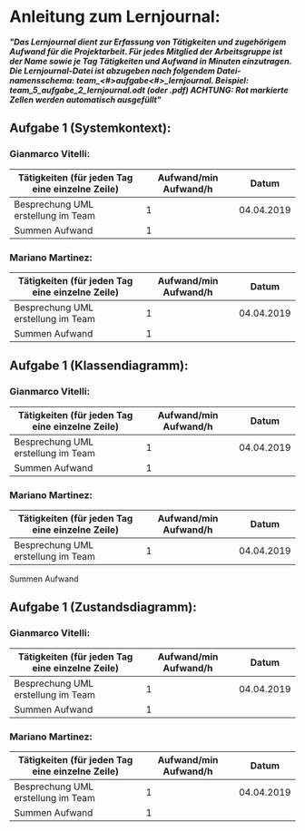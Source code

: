 # Anleitung zum Lernjournal:

***"Das Lernjournal dient zur Erfassung von Tätigkeiten und zugehörigem Aufwand für die  Projektarbeit. Für jedes Mitglied der Arbeitsgruppe ist der Name sowie je Tag Tätigkeiten und Aufwand in Minuten einzutragen. Die Lernjournal-Datei ist abzugeben nach folgendem Datei-
namensschema: team_<#>_aufgabe_<#>_lernjournal.<erweiterung> Beispiel: team_5_aufgabe_2_lernjournal.odt (oder .pdf)
ACHTUNG: Rot markierte Zellen werden automatisch ausgefüllt"***
			
			
## Aufgabe 1 (Systemkontext):			
			
### Gianmarco Vitelli:			 

Tätigkeiten (für jeden Tag eine einzelne Zeile) |	Aufwand/min	Aufwand/h	 | Datum
----------------------------------------------- | ---------------------- | -----
Besprechung UML erstellung im Team | 1 | 04.04.2019
Summen Aufwand                                  | 1                      | |
			
			
### Mariano Martinez:			 
			
Tätigkeiten (für jeden Tag eine einzelne Zeile) |	Aufwand/min	Aufwand/h	 | Datum
----------------------------------------------- | ---------------------- | -----
Besprechung UML erstellung im Team | 1 |  04.04.2019
Summen Aufwand                                  | 1                      | |
	
	
## Aufgabe 1 (Klassendiagramm):			
			
### Gianmarco Vitelli:			 

Tätigkeiten (für jeden Tag eine einzelne Zeile) |	Aufwand/min	Aufwand/h	 | Datum
----------------------------------------------- | ---------------------- | -----
Besprechung UML erstellung im Team | 1 | 04.04.2019
Summen Aufwand                                  | 1                      | |
			
			
### Mariano Martinez:			 
			
Tätigkeiten (für jeden Tag eine einzelne Zeile) |	Aufwand/min	Aufwand/h	 | Datum
----------------------------------------------- | ---------------------- | -----
Besprechung UML erstellung im Team | 1 |  04.04.2019
Summen Aufwand


## Aufgabe 1 (Zustandsdiagramm):			
			
### Gianmarco Vitelli:			 

Tätigkeiten (für jeden Tag eine einzelne Zeile) |	Aufwand/min	Aufwand/h	 | Datum
----------------------------------------------- | ---------------------- | -----
Besprechung UML erstellung im Team | 1 | 04.04.2019
Summen Aufwand                                  | 1                      | |
			
			
### Mariano Martinez:			 
			
Tätigkeiten (für jeden Tag eine einzelne Zeile) |	Aufwand/min	Aufwand/h	 | Datum
----------------------------------------------- | ---------------------- | -----
Besprechung UML erstellung im Team | 1 |  04.04.2019
Summen Aufwand        				| 1
